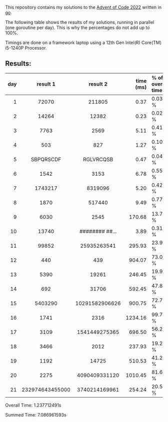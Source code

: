 This repository contains my solutions to the [Advent of Code 2022](https://adventofcode.com/2022) written in [go](https://go.dev/).

The following table shows the results of my solutions, running in parallel (one goroutine per day). This is why the percentages do not add up to 100%.

Timings are done on a framework laptop using a 12th Gen Intel(R) Core(TM) i5-1240P Processor.

## Results:

| day |    result 1     |    result 2    | time (ms) | % of overall time |
| --: | :-------------: | :------------: | --------: | :---------------- |
|   1 |      72070      |     211805     |      0.37 | 0.03 %            |
|   2 |      14264      |     12382      |      0.23 | 0.02 %            |
|   3 |      7763       |      2569      |      5.11 | 0.41 %            |
|   4 |       503       |      827       |      1.27 | 0.10 %            |
|   5 |    SBPQRSCDF    |   RGLVRCQSB    |      0.47 | 0.04 %            |
|   6 |      1542       |      3153      |      6.78 | 0.55 %            |
|   7 |     1743217     |    8319096     |      5.20 | 0.42 %            |
|   8 |      1870       |     517440     |      9.49 | 0.77 %            |
|   9 |      6030       |      2545      |    170.68 | 13.79 %           |
|  10 |      13740      | ######## ##... |      3.89 | 0.31 %            |
|  11 |      99852      |  25935263541   |    295.93 | 23.91 %           |
|  12 |       440       |      439       |    904.07 | 73.04 %           |
|  13 |      5390       |     19261      |    246.45 | 19.91 %           |
|  14 |       692       |     31706      |    592.45 | 47.87 %           |
|  15 |     5403290     | 10291582906626 |    900.75 | 72.78 %           |
|  16 |      1741       |      2316      |   1234.16 | 99.71 %           |
|  17 |      3109       | 1541449275365  |    696.50 | 56.27 %           |
|  18 |      3466       |      2012      |    237.93 | 19.22 %           |
|  19 |      1192       |     14725      |    510.53 | 41.25 %           |
|  20 |      2275       | 4090409331120  |   1010.45 | 81.64 %           |
|  21 | 232974643455000 | 3740214169961  |    254.24 | 20.54 %           |

Overall Time: 1.237712491s

Summed Time: 7.086961593s
